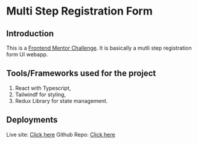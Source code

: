 # Multi Step Registration Form

## Introduction

This is a [Frontend Mentor Challenge](https://www.frontendmentor.io/challenges/multistep-form-YVAnSdqQBJ/hub). It is basically a mutli step registration form UI webapp.

## Tools/Frameworks used for the project

1. React with Typescript,
2. Tailwindf for styling,
3. Redux Library for state management.

## Deployments

Live site: [Click here](https://swagthehooman-multistepform.netlify.app/)
Github Repo: [Click here](https://github.com/swagthehooman/country-glossary)
